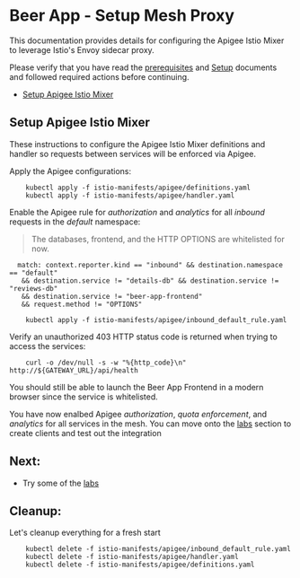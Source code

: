 # Beer App - Setup Mesh Proxy 
This documentation provides details for configuring the Apigee Istio Mixer to leverage Istio's Envoy sidecar proxy. 

Please verify that you have read the [prerequisites](PREREQUISITES.md) and [Setup](SETUP.md) documents and followed required actions before continuing.

* [Setup Apigee Istio Mixer](#setup_apigee_istio_mixer)


## <a name="setup_apigee_istio_mixer">Setup Apigee Istio Mixer</a>
These instructions to configure the Apigee Istio Mixer definitions and handler so requests between services will be enforced via Apigee. 

Apply the Apigee configurations:

        kubectl apply -f istio-manifests/apigee/definitions.yaml
        kubectl apply -f istio-manifests/apigee/handler.yaml

Enable the Apigee rule for *authorization* and *analytics* for all _inbound_ requests in the _default_ namespace:
> The databases, frontend, and the HTTP OPTIONS are whitelisted for now.
```
  match: context.reporter.kind == "inbound" && destination.namespace == "default"
   && destination.service != "details-db" && destination.service != "reviews-db"
   && destination.service != "beer-app-frontend"
   && request.method != "OPTIONS"
```
        kubectl apply -f istio-manifests/apigee/inbound_default_rule.yaml

Verify an unauthorized 403 HTTP status code is returned when trying to access the services:

        curl -o /dev/null -s -w "%{http_code}\n" http://${GATEWAY_URL}/api/health

You should still be able to launch the Beer App Frontend in a modern browser since the service is whitelisted.

You have now enalbed Apigee *authorization*, *quota enforcement*, and *analytics* for all services in the mesh. You can move onto the [labs](../labs) section to create clients and test out the integration


## <a name="next"></a>Next:

* Try some of the [labs](../labs)


## <a name="cleanup"></a>Cleanup:
Let's cleanup everything for a fresh start

        kubectl delete -f istio-manifests/apigee/inbound_default_rule.yaml
        kubectl delete -f istio-manifests/apigee/handler.yaml
        kubectl delete -f istio-manifests/apigee/definitions.yaml
